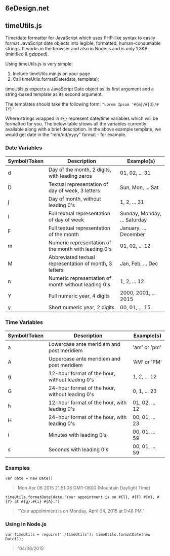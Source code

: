 ## 6eDesign.net

## timeUtils.js
Time/date formatter for JavaScript which uses PHP-like syntax to easily format JavaScript date objects into legible, formatted, human-consumable strings.  It works in the browser and also in Node.js and is only 1.3KB (minified & gzipped). 

Using timeUtils.js is very simple: 

1. Include timeUtils.min.js on your page
2. Call timeUtils.formatDate(date, template); 

timeUtils.js expects a JavaScript Date object as its first argument and a string-based template as its second argument.  

The templates should take the following form: 
`"Lorem Ipsum '#{m}/#{d}/#{Y}'`

Where strings wrapped in `#{}` represent date/time variables which  will be formatted for you.  The below table shows all the variables currently available along with a brief description.  In the above example template, we would get date in the "mm/dd/yyyy" format - for example.

### Date Variables
| Symbol/Token  | Description | Example(s) |
| ------------- | ------------- | ------------- |
| d | Day of the month, 2 digits, with leading zeros | 01, 02, ... 31 |
| D | Textual representation of day of week, 3 letters | Sun, Mon, ... Sat |
| j | Day of month, without leading 0's | 1, 2, ... 31 |
| l | Full textual representation of day of week | Sunday, Monday, ... Saturday |
| F | Full textual representation of the month | January, ... December |
| m | Numeric representation of the month with leading 0's | 01, 02, ... 12 |
| M | Abbreviated textual representation of month, 3 letters | Jan, Feb, ... Dec |
| n | Numeric representation of month without leading 0's | 1, 2, ... 12 |
| Y | Full numeric year, 4 digits | 2000, 2001, ... 2015 |
| y | Short numeric year, 2 digits | 00, 01, ... 15 |

### Time Variables
Symbol/Token  | Description | Example(s)
------------- | ------------- | -------------
| a | Lowercase ante meridiem and post meridiem | 'am' or 'pm' |
| A | Uppercase ante meridiem and post meridiem | 'AM' or 'PM' |
| g | 12-hour format of the hour, without leading 0's | 1, 2, ... 12 |
| G | 24-hour format of the hour, without leading 0's | 0, 1, ... 23 |
| h | 12-hour format of the hour, with leading 0's | 01, 02, ... 12 |
| H | 24-hour format of the hour, with leading 0's | 00, 01, ... 23 |
| i | Minutes with leading 0's | 00, 01, ... 59 |
| s | Seconds with leading 0's | 00, 01, ... 59 |

### Examples
`var date = new Date()`

> Mon Apr 06 2015 21:51:08 GMT-0600 (Mountain Daylight Time)

`timeUtils.formatDate(date,'Your appointment is on #{l}, #{F} #{m}, #{Y} at #{g}:#{i} #{A}.')`

> "Your appointment is on Monday, April 04, 2015 at 9:48 PM."


### Using in Node.js

`var timeUtils = require('./timeUtils');
timeUtils.formatDate(new Date());`
> '04/06/2015'
